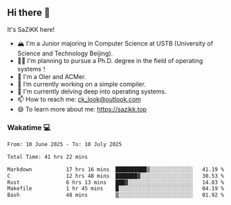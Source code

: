## Hi there 👋

It's SaZiKK here!

- 🏔️ I'm a Junior majoring in Computer Science  at USTB (University of Science and Technology Beijing).
- 🧑‍🎓 I'm planning to pursue a Ph.D. degree in the field of operating systems！
- 🚀 I'm a OIer and ACMer.
- 🔭 I’m currently working on a simple compiler.
- 🌱 I'm currently delving deep into operating systems.
- 📫 How to reach me: ck_look@outlook.com
- 😄 To learn more about me: https://sazikk.top

  
<!--
**SaZiKK/SaZiKK** is a ✨ _special_ ✨ repository because its `README.md` (this file) appears on your GitHub profile.

Here are some ideas to get you started:

- 🔭 I’m currently working on ...
- 🌱 I’m currently learning ...
- 👯 I’m looking to collaborate on ...
- 🤔 I’m looking for help with ...
- 💬 Ask me about ...
- 📫 How to reach me: ...
- 😄 Pronouns: ...
- ⚡ Fun fact: ...
-->

### Wakatime 💻

<!--START_SECTION:waka-->

```txt
From: 10 June 2025 - To: 10 July 2025

Total Time: 41 hrs 22 mins

Markdown           17 hrs 16 mins  ██████████▒░░░░░░░░░░░░░░   41.19 %
C                  12 hrs 48 mins  ███████▓░░░░░░░░░░░░░░░░░   30.53 %
Rust               6 hrs 13 mins   ███▓░░░░░░░░░░░░░░░░░░░░░   14.83 %
Makefile           1 hr 45 mins    █░░░░░░░░░░░░░░░░░░░░░░░░   04.19 %
Bash               48 mins         ▒░░░░░░░░░░░░░░░░░░░░░░░░   01.92 %
```

<!--END_SECTION:waka-->

